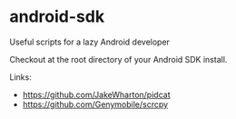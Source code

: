 # android-sdk
Useful scripts for a lazy Android developer

Checkout at the root directory of your Android SDK install.

Links:
- https://github.com/JakeWharton/pidcat
- https://github.com/Genymobile/scrcpy
